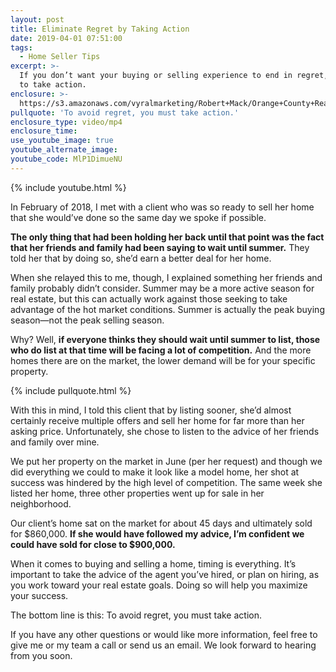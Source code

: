 ```yaml
---
layout: post
title: Eliminate Regret by Taking Action
date: 2019-04-01 07:51:00
tags:
  - Home Seller Tips
excerpt: >-
  If you don’t want your buying or selling experience to end in regret, you need
  to take action.
enclosure: >-
  https://s3.amazonaws.com/vyralmarketing/Robert+Mack/Orange+County+Real+Estate+Agent-+Eliminate+Regret+by+Taking+Action.mp4
pullquote: 'To avoid regret, you must take action.'
enclosure_type: video/mp4
enclosure_time:
use_youtube_image: true
youtube_alternate_image:
youtube_code: MlP1DimueNU
---
```


{% include youtube.html %}

In February of 2018, I met with a client who was so ready to sell her home that she would’ve done so the same day we spoke if possible.

**The only thing that had been holding her back until that point was the fact that her friends and family had been saying to wait until summer.** They told her that by doing so, she’d earn a better deal for her home.

When she relayed this to me, though, I explained something her friends and family probably didn’t consider. Summer may be a more active season for real estate, but this can actually work against those seeking to take advantage of the hot market conditions. Summer is actually the peak buying season—not the peak selling season.

Why? Well, **if everyone thinks they should wait until summer to list, those who do list at that time will be facing a lot of competition.** And the more homes there are on the market, the lower demand will be for your specific property.

{% include pullquote.html %}

With this in mind, I told this client that by listing sooner, she’d almost certainly receive multiple offers and sell her home for far more than her asking price. Unfortunately, she chose to listen to the advice of her friends and family over mine.

We put her property on the market in June (per her request) and though we did everything we could to make it look like a model home, her shot at success was hindered by the high level of competition. The same week she listed her home, three other properties went up for sale in her neighborhood.

Our client’s home sat on the market for about 45 days and ultimately sold for $860,000. **If she would have followed my advice, I’m confident we could have sold for close to $900,000.**

When it comes to buying and selling a home, timing is everything. It’s important to take the advice of the agent you’ve hired, or plan on hiring, as you work toward your real estate goals. Doing so will help you maximize your success.

The bottom line is this: To avoid regret, you must take action.

If you have any other questions or would like more information, feel free to give me or my team a call or send us an email. We look forward to hearing from you soon.